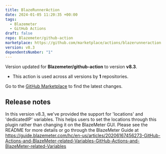 ```yaml
---
title: BlazeRunnerAction
date: 2024-01-05 11:20:35 +00:00
tags:
  - Blazemeter
  - GitHub Actions
draft: false
repo: Blazemeter/github-action
marketplace: https://github.com/marketplace/actions/blazerunneraction
version: v8.3
dependentsNumber: "1"
---
```



Version updated for **Blazemeter/github-action** to version **v8.3**.
- This action is used across all versions by **1** repositories.

Go to the [GitHub Marketplace](https://github.com/marketplace/actions/blazerunneraction) to find the latest changes.

## Release notes

In this version v8.3, we've provided the support for 'locations' and 'dedicatedIP' variables. This helps users to set the locations through this plugin rather than changing it on the BlazeMeter GUI. Please see the README for more details or go through the BlazeMeter Guide at https://guide.blazemeter.com/hc/en-us/articles/20206167456273-GitHub-Actions-and-BlazeMeter-related-Variables-GitHub-Actions-and-BlazeMeter-related-Variables 

